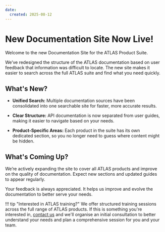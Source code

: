 ```yaml
---
date:
  created: 2025-08-12
---
```


# New Documentation Site Now Live!

Welcome to the new Documentation Site for the ATLAS Product Suite.

<!-- more -->

We’ve redesigned the structure of the ATLAS documentation based on user feedback that information was difficult to locate. The new site makes it easier to search across the full ATLAS suite and find what you need quickly.

## What's New?

- **Unified Search:** Multiple documentation sources have been consolidated into one searchable site for faster, more accurate results.

- **Clear Structure:** API documentation is now separated from user guides, making it easier to navigate based on your needs.

- **Product-Specific Areas:** Each product in the suite has its own dedicated section, so you no longer need to guess where content might be hidden.

## What's Coming Up?

We’re actively expanding the site to cover all ATLAS products and improve on the quality of documentation. Expect new sections and updated guides to appear regularly.

Your feedback is always appreciated. It helps us improve and evolve the documentation to better serve your needs.

!!! tip "Interested in ATLAS training?"
    We offer structured training sessions across the full range of ATLAS products. If this is something you're interested in, [contact us](mailto:training@mclarenapplied.com) and we'll organise an initial consultation to better understand your needs and plan a comprehensive session for you and your team.